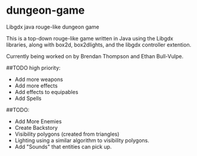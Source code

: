 # dungeon-game
Libgdx java rouge-like dungeon game

This is a top-down rouge-like game written in Java using the Libgdx libraries, along with box2d, box2dlights, and the libgdx controller extention.

Currently being worked on by Brendan Thompson and Ethan Bull-Vulpe.

##TODO high priority:
* Add more weapons
* Add more effects
* Add effects to equipables
* Add Spells

##TODO:
* Add More Enemies
* Create Backstory
* Visibility polygons (created from triangles)
* Lighting using a similar algorithm to visibility polygons.
* Add "Sounds" that entities can pick up.
